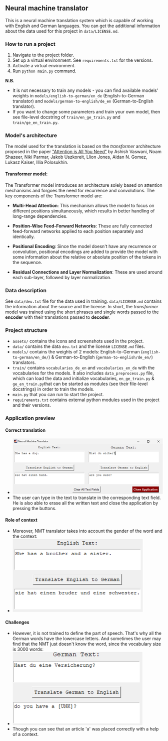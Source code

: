 ## Neural machine translator

This is a neural machine translation system which is capable of working with English and German languages. You can get the additional information about the data used for this project in `data/LICENSE.md`.

### How to run a project
1. Navigate to the project folder.
2. Set up a virtual environment. See `requirements.txt` for the versions.
3. Activate a virtual environment.
4. Run `python main.py` command.

**N.B.** 
- It is not necessary to train any models - you can find available models' weights in `models/english-to-german/en_de` (English-to-German translator) and `models/german-to-english/de_en` (German-to-English translator).
- If you want to change some parameters and train your own model, then see file-level docstring of `train/en_ge_train.py` and `train/ge_en_train.py`.

### Model's architecture
The model used for the translation is based on the *transformer* architecture proposed in the paper ["Attention is All You Need"](https://arxiv.org/abs/1706.03762) by Ashish Vaswani, Noam Shazeer, Niki Parmar, Jakob Uszkoreit, Llion Jones, Aidan N. Gomez, Lukasz Kaiser, Illia Polosukhin.

#### Transformer model:
The Transformer model introduces an architecture solely based on attention mechanisms and forgoes the need for recurrence and convolutions. The key components of the Transformer model are:

- **Multi-Head Attention**: This mechanism allows the model to focus on different positions simultaneously, which results in better handling of long-range dependencies.

- **Position-Wise Feed-Forward Networks**: These are fully connected feed-forward networks applied to each position separately and identically.

- **Positional Encoding**: Since the model doesn't have any recurrence or convolution, positional encodings are added to provide the model with some information about the relative or absolute position of the tokens in the sequence.

- **Residual Connections and Layer Normalization**: These are used around each sub-layer, followed by layer normalization.

### Data description
See `data/deu.txt` file for the data used in training. `data/LICENSE.md` contains the information about the source and the license. In short, the *transformer* model was trained using the short phrases and single words passed to the **encoder** with their translations passed to **decoder**.

### Project structure
- `assets/` contains the icons and screenshots used in the project.
- `data/` contains the data `deu.txt` and the license `LICENSE.md` files.
- `models/` contains the weights of 2 models: English-to-German (`english-to-german/en_de/`) & German-to-English (`german-to-english/de_en/`) translators.
- `train/` contains `vocabularies_de_en` and `vocabularies_en_de` with the vocabularies for the models. It also includes `data_preprocess.py` file, which can load the data and initialize vocabularies, `en_ge_train.py` & `ge_en_train.py`that can be started as modules (see their file-level docstrings) in order to train the models.
- `main.py` that you can run to start the project.
- `requirements.txt` contains external python modules used in the project and their versions.

### Application preview
#### Correct translation
- ![Screenshot of a correct translation](/assets/correct_translation.png)
- The user can type in the text to translate in the corresponding text field. He is also able to erase all the written text and close the application by pressing the buttons.
#### Role of context
- Moreover, NMT translator takes into account the gender of the word and the context:
- ![The gender of the word](/assets/word_gender.png)
#### Challenges
- However, it is not trained to define the part of speech. That's why all the German words have the lowercase letters.
And sometimes the user may find that the NMT just doesn't know the word, since the vocabulary size is $3000$ words:
- ![Unknown word occurence](/assets/unknown_word.png)
- Though you can see that an article 'a' was placed correctly with a help of a context.